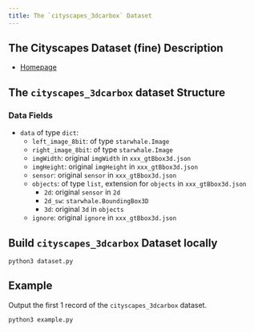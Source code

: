```yaml
---
title: The `cityscapes_3dcarbox` Dataset
---
```


## The Cityscapes Dataset (fine) Description

- [Homepage](https://www.cityscapes-dataset.com/examples/#fine-annotations)

## The `cityscapes_3dcarbox` dataset Structure

### Data Fields

- `data` of type `dict`:
    - `left_image_8bit`: of type `starwhale.Image`
    - `right_image_8bit`: of type `starwhale.Image`
    - `imgWidth`: original `imgWidth` in `xxx_gtBbox3d.json`
    - `imgHeight`: original `imgHeight` in `xxx_gtBbox3d.json`
    - `sensor`: original `sensor` in `xxx_gtBbox3d.json`
    - `objects`: of type `list`, extension for `objects` in `xxx_gtBbox3d.json`
      - `2d`: original `sensor` in `2d`
      - `2d_sw`: `starwhale.BoundingBox3D`
      - `3d`: original `3d` in `objects`
    - `ignore`: original `ignore` in `xxx_gtBbox3d.json`


## Build `cityscapes_3dcarbox` Dataset locally

```shell
python3 dataset.py
```

## Example

Output the first 1 record of the `cityscapes_3dcarbox` dataset.

```shell
python3 example.py
```
